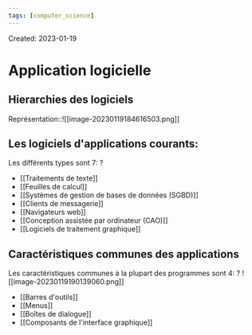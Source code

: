 ```yaml
---
tags: [computer_science] 
---
```

Created: 2023-01-19

# Application logicielle

## Hierarchies des logiciels
Représentation::![[image-20230119184616503.png]]
<!--SR:!2024-06-01,254,210-->

## Les logiciels d'applications courants:
Les différents types sont 7:
?
- [[Traitements de texte]]
- [[Feuilles de calcul]]
- [[Systèmes de gestion de bases de données (SGBD)]]
- [[Clients de messagerie]]
- [[Navigateurs web]]
- [[Conception assistée par ordinateur (CAO)]]
- [[Logiciels de traitement graphique]]
<!--SR:!2024-02-21,90,228-->

## Caractéristiques communes des applications
Les caractéristiques communes à la plupart des programmes sont  4:
?
![[image-20230119190139060.png]]
- [[Barres d'outils]]
- [[Menus]]
- [[Boîtes de dialogue]]
- [[Composants de l'interface graphique]]
<!--SR:!2024-02-19,41,228-->